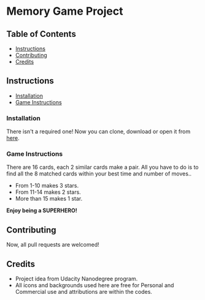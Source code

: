 # Memory Game Project

## Table of Contents

* [Instructions](#instructions)
* [Contributing](#contributing)
* [Credits](#credits)


## Instructions

* [Installation](#installation)
* [Game Instructions](#game-instructions)


### Installation

There isn't a required one!
Now you can clone, download or open it from [here](https://malakjoseph.github.io/memorygame/).


### Game Instructions

There are 16 cards, each 2 similar cards make a pair.
All you have to do is to find all the 8 matched cards within your best time and number of moves..
* From 1-10 makes 3 stars.
* From 11-14 makes 2 stars.
* More than 15 makes 1 star.

**Enjoy being a SUPERHERO!**


## Contributing

Now, all pull requests are welcomed!


## Credits

* Project idea from Udacity Nanodegree program.
* All icons and backgrounds used here are free for Personal and Commercial use and attributions are within the codes.
